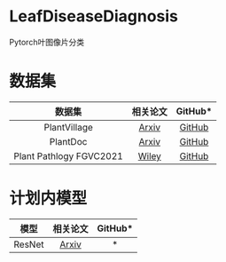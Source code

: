 # LeafDiseaseDiagnosis
Pytorch叶图像片分类

# 数据集

|数据集|相关论文|GitHub*|
|:--------:|:---------:|:---------:|
| PlantVillage | [Arxiv](https://arxiv.org/abs/1511.08060) | [GitHub](https://github.com/spMohanty/PlantVillage-Dataset) |
| PlantDoc | [Arxiv](https://arxiv.org/abs/1911.10317) | [GitHub](https://github.com/pratikkayal/PlantDoc-Dataset) |
| Plant Pathlogy FGVC2021 | [Wiley](https://bsapubs.onlinelibrary.wiley.com/doi/10.1002/aps3.11390) | [GitHub](https://www.kaggle.com/c/plant-pathology-2021-fgvc8/overview/code-requirements) |

# 计划内模型

|模型|相关论文|GitHub* |
|:--------:|:---------:|:---------:|
| ResNet | [Arxiv](https://arxiv.org/abs/1512.03385) | * |
